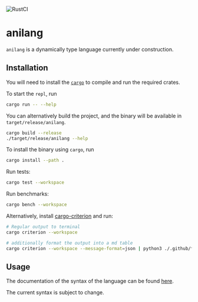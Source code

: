 ![RustCI](https://github.com/Lutetium-Vanadium/anilang/workflows/Rust/badge.svg)

# anilang

`anilang` is a dynamically type language currently under construction.

## Installation

You will need to install the [`cargo`](https://www.rust-lang.org/learn/get-started)
to compile and run the required crates.

To start the `repl`, run
```sh
cargo run -- --help
```

You can alternatively build the project, and the binary will be
available in `target/release/anilang`.
```sh
cargo build --release
./target/release/anilang --help
```

To install the binary using `cargo`, run
```sh
cargo install --path .
```

Run tests:
```sh
cargo test --workspace
```

Run benchmarks:
```sh
cargo bench --workspace
```

Alternatively, install [cargo-criterion](https://crates.io/crates/cargo-criterion)
and run:
```sh
# Regular output to terminal
cargo criterion --workspace

# additionally format the output into a md table
cargo criterion --workspace --message-format=json | python3 ./.github/format_bench.py > bench.md
```

## Usage

The documentation of the syntax of the language can be found
[here](./docs/syntax.md).

The current syntax is subject to change.

